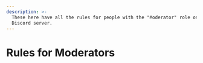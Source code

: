 ```yaml
---
description: >-
  These here have all the rules for people with the "Moderator" role on the
  Discord server.
---
```


# Rules for Moderators

